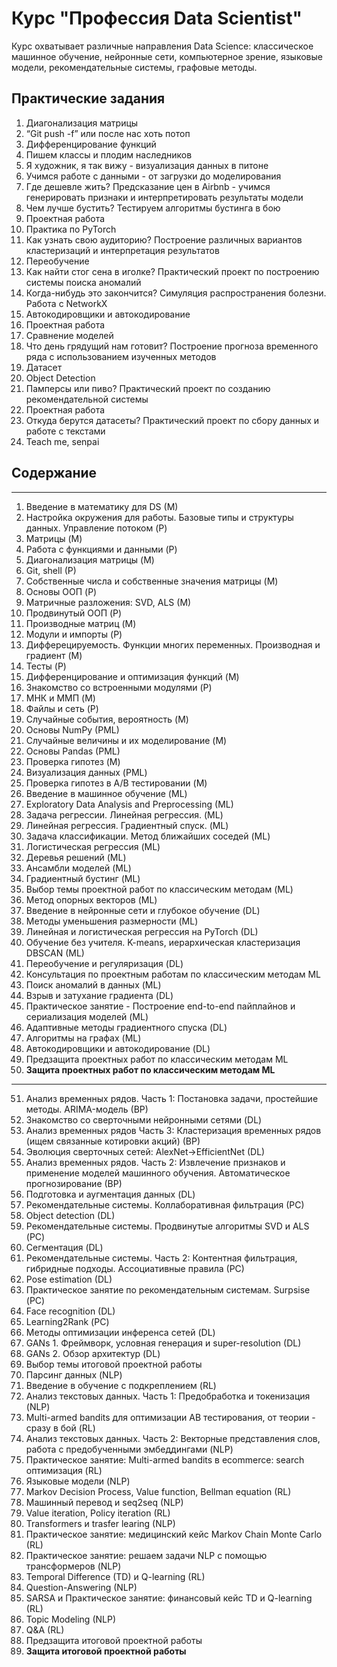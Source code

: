 # Курс "Профессия Data Scientist"

Курс охватывает различные направления Data Science: классическое машинное обучение, нейронные сети, компьютерное зрение, языковые модели, рекомендательные системы, графовые методы.

## Практические задания
01. Диагонализация матрицы
02. “Git push -f” или после нас хоть потоп
03. Дифференцирование функций
04. Пишем классы и плодим наследников
05. Я художник, я так вижу - визуализация данных в питоне
06. Учимся работе с данными - от загрузки до моделирования
07. Где дешевле жить? Предсказание цен в Airbnb - учимся генерировать признаки и интерпретировать результаты модели
08. Чем лучше бустить? Тестируем алгоритмы бустинга в бою
09. Проектная работа
10. Практика по PyTorch
11. Как узнать свою аудиторию? Построение различных вариантов кластеризаций и интерпретация результатов
12. Переобучение
13. Как найти стог сена в иголке? Практический проект по построению системы поиска аномалий
14. Когда-нибудь это закончится? Симуляция распространения болезни. Работа с NetworkX
15. Автокодировщики и автокодирование
16. Проектная работа
17. Сравнение моделей
18. Что день грядущий нам готовит? Построение прогноза временного ряда с использованием изученных методов
19. Датасет
20. Object Detection
21. Памперсы или пиво? Практический проект по созданию рекомендательной системы
22. Проектная работа
23. Откуда берутся датасеты? Практический проект по сбору данных и работе с текстами
24. Teach me, senpai

## Содержание

___
01. Введение в математику для DS (M)
02. Настройка окружения для работы. Базовые типы и структуры данных. Управление потоком (P)
03. Матрицы (M)
04. Работа с функциями и данными (P)
05. Диагонализация матрицы (M)
06. Git, shell (P)
07. Собственные числа и собственные значения матрицы (M)
08. Основы ООП (P)
09. Матричные разложения: SVD, ALS (M)
10. Продвинутый ООП (P)
11. Производные матриц (M)
12. Модули и импорты (P)
13. Дифферецируемость. Функции многих переменных. Производная и градиент (M)
14. Тесты (P)
15. Дифференцирование и оптимизация функций (M)
16. Знакомство со встроенными модулями (P)
17. МНК и ММП (M)
18. Файлы и сеть (P)
19. Случайные события, вероятность (M)
20. Основы NumPy (PML)
21. Случайные величины и их моделирование (M)
22. Основы Pandas (PML)
23. Проверка гипотез (M)
24. Визуализация данных (PML)
25. Проверка гипотез в А/В тестировании (M)
26. Введение в машинное обучение (ML)
27. Exploratory Data Analysis and Preprocessing (ML)
28. Задача регрессии. Линейная регрессия. (ML)
29. Линейная регрессия. Градиентный спуск. (ML)
30. Задача классификации. Метод ближайших соседей (ML)
31. Логистическая регрессия (ML)
32. Деревья решений (ML)
33. Ансамбли моделей (ML)
34. Градиентный бустинг (ML)
35. Выбор темы проектной работ по классическим методам (ML)
36. Метод опорных векторов (ML)
37. Введение в нейронные сети и глубокое обучение (DL)
38. Методы уменьшения размерности (ML)
39. Линейная и логистическая регрессия на PyTorch (DL)
40. Обучение без учителя. K-means, иерархическая кластеризация DBSCAN (ML)
41. Переобучение и регуляризация (DL)
42. Консультация по проектным работам по классическим методам ML
43. Поиск аномалий в данных (ML)
44. Взрыв и затухание градиента (DL)
45. Практическое занятие - Построение end-to-end пайплайнов и сериализация моделей (ML)
46. Адаптивные методы градиентного спуска (DL)
47. Алгоритмы на графах (ML)
48. Автокодировщики и автокодирование (DL)
49. Предзащита проектных работ по классическим методам ML
50. **Защита проектных работ по классическим методам ML**

___
51. Анализ временных рядов. Часть 1: Постановка задачи, простейшие методы. ARIMA-модель (ВР)
52. Знакомство со сверточными нейронными сетями (DL)
53. Анализ временных рядов Часть 3: Кластеризация временных рядов (ищем связанные котировки акций) (ВР)
54. Эволюция сверточных сетей: AlexNet->EfficientNet (DL)
55. Анализ временных рядов. Часть 2: Извлечение признаков и применение моделей машинного обучения. Автоматическое прогнозирование (ВР)
56. Подготовка и аугментация данных (DL)
57. Рекомендательные системы. Коллаборативная фильтрация (РС)
58. Object detection (DL)
59. Рекомендательные системы. Продвинутые алгоритмы SVD и ALS (РС)
60. Сегментация (DL)
61. Рекомендательные системы. Часть 2: Контентная фильтрация, гибридные подходы. Ассоциативные правила (РС)
62. Pose estimation (DL)
63. Практическое занятие по рекомендательным системам. Surpsise (РС)
64. Face recognition (DL)
65. Learning2Rank (РС)
66. Методы оптимизации инференса сетей (DL)
67. GANs 1. Фреймворк, условная генерация и super-resolution (DL)
68. GANs 2. Обзор архитектур (DL)
69. Выбор темы итоговой проектной работы
70. Парсинг данных (NLP)
71. Введение в обучение с подкреплением (RL)
72. Анализ текстовых данных. Часть 1: Предобработка и токенизация (NLP)
73. Multi-armed bandits для оптимизации AB тестирования, от теории - сразу в бой (RL)
74. Анализ текстовых данных. Часть 2: Векторные представления слов, работа с предобученными эмбеддингами (NLP)
75. Практическое занятие: Multi-armed bandits в ecommerce: search оптимизация (RL)
76. Языковые модели (NLP)
77. Markov Decision Process, Value function, Bellman equation (RL)
78. Машинный перевод и seq2seq (NLP)
79. Value iteration, Policy iteration (RL)
80. Transformers и trasfer learing (NLP)
81. Практическое занятие: медицинский кейс Markov Chain Monte Carlo (RL)
82. Практическое занятие: решаем задачи NLP с помощью трансформеров (NLP)
83. Temporal Difference (TD) и Q-learning (RL)
84. Question-Answering (NLP)
85. SARSA и Практическое занятие: финансовый кейс TD и Q-learning (RL)
86. Topic Modeling (NLP)
87. Q&A (RL)
88. Предзащита итоговой проектной работы
89. **Защита итоговой проектной работы**
